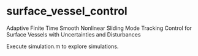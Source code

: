 # surface_vessel_control
Adaptive Finite Time Smooth Nonlinear Sliding Mode Tracking Control for Surface Vessels with Uncertainties and Disturbances

Execute simulation.m to explore simulations.

